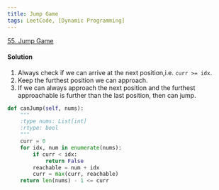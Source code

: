 ```yaml
---
title: Jump Game
tags: LeetCode, [Dynamic Programming]
---
```


[55. Jump Game](https://leetcode.com/problems/jump-game/)
#### Solution 
1. Always check if we can arrive at the next position,i.e. `curr >= idx`.  
1. Keep the furthest position we can approach.  
1. If we can always approach the next position and the furthest approachable is further than the last position, then can jump.  
```python
def canJump(self, nums):
    """
    :type nums: List[int]
    :rtype: bool
    """
    curr = 0
    for idx, num in enumerate(nums):
        if curr < idx:
            return False
        reachable = num + idx
        curr = max(curr, reachable)
    return len(nums) - 1 <= curr
```